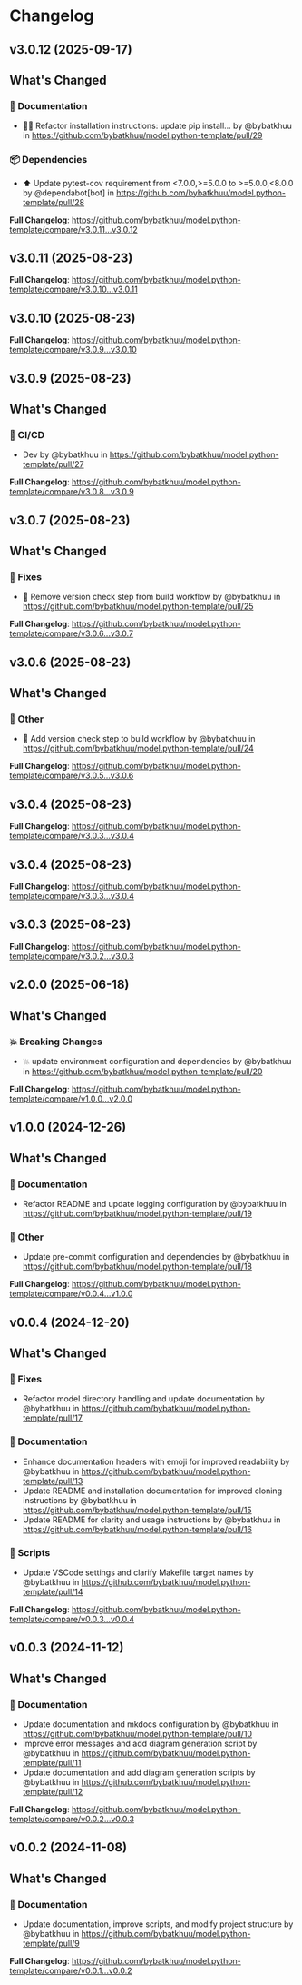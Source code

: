 # Changelog

## v3.0.12 (2025-09-17)

<!-- Release notes generated using configuration in .github/release.yml at v3.0.12 -->

## What's Changed
### 📝 Documentation
* :technologist: Refactor installation instructions: update pip install… by @bybatkhuu in https://github.com/bybatkhuu/model.python-template/pull/29
### 📦 Dependencies
* ⬆️ Update pytest-cov requirement from <7.0.0,>=5.0.0 to >=5.0.0,<8.0.0 by @dependabot[bot] in https://github.com/bybatkhuu/model.python-template/pull/28


**Full Changelog**: https://github.com/bybatkhuu/model.python-template/compare/v3.0.11...v3.0.12

## v3.0.11 (2025-08-23)

<!-- Release notes generated using configuration in .github/release.yml at v3.0.11 -->



**Full Changelog**: https://github.com/bybatkhuu/model.python-template/compare/v3.0.10...v3.0.11

## v3.0.10 (2025-08-23)

<!-- Release notes generated using configuration in .github/release.yml at v3.0.10 -->



**Full Changelog**: https://github.com/bybatkhuu/model.python-template/compare/v3.0.9...v3.0.10

## v3.0.9 (2025-08-23)

<!-- Release notes generated using configuration in .github/release.yml at v3.0.9 -->

## What's Changed
### 👷 CI/CD
* Dev by @bybatkhuu in https://github.com/bybatkhuu/model.python-template/pull/27


**Full Changelog**: https://github.com/bybatkhuu/model.python-template/compare/v3.0.8...v3.0.9

## v3.0.7 (2025-08-23)

<!-- Release notes generated using configuration in .github/release.yml at v3.0.7 -->

## What's Changed
### 🐛 Fixes
* :broom: Remove version check step from build workflow by @bybatkhuu in https://github.com/bybatkhuu/model.python-template/pull/25


**Full Changelog**: https://github.com/bybatkhuu/model.python-template/compare/v3.0.6...v3.0.7

## v3.0.6 (2025-08-23)

<!-- Release notes generated using configuration in .github/release.yml at v3.0.6 -->

## What's Changed
### 💬 Other
* :green_heart: Add version check step to build workflow by @bybatkhuu in https://github.com/bybatkhuu/model.python-template/pull/24


**Full Changelog**: https://github.com/bybatkhuu/model.python-template/compare/v3.0.5...v3.0.6

## v3.0.4 (2025-08-23)

<!-- Release notes generated using configuration in .github/release.yml at v3.0.4 -->



**Full Changelog**: https://github.com/bybatkhuu/model.python-template/compare/v3.0.3...v3.0.4

## v3.0.4 (2025-08-23)

<!-- Release notes generated using configuration in .github/release.yml at v3.0.4 -->



**Full Changelog**: https://github.com/bybatkhuu/model.python-template/compare/v3.0.3...v3.0.4

## v3.0.3 (2025-08-23)

<!-- Release notes generated using configuration in .github/release.yml at v3.0.3 -->



**Full Changelog**: https://github.com/bybatkhuu/model.python-template/compare/v3.0.2...v3.0.3

## v2.0.0 (2025-06-18)

<!-- Release notes generated using configuration in .github/release.yml at v2.0.0 -->

## What's Changed
### 💥 Breaking Changes
* :boom: update environment configuration and dependencies by @bybatkhuu in https://github.com/bybatkhuu/model.python-template/pull/20


**Full Changelog**: https://github.com/bybatkhuu/model.python-template/compare/v1.0.0...v2.0.0

## v1.0.0 (2024-12-26)

<!-- Release notes generated using configuration in .github/release.yml at v1.0.0 -->

## What's Changed
### 📝 Documentation
* Refactor README and update logging configuration by @bybatkhuu in https://github.com/bybatkhuu/model.python-template/pull/19
### 💬 Other
* Update pre-commit configuration and dependencies by @bybatkhuu in https://github.com/bybatkhuu/model.python-template/pull/18


**Full Changelog**: https://github.com/bybatkhuu/model.python-template/compare/v0.0.4...v1.0.0

## v0.0.4 (2024-12-20)

<!-- Release notes generated using configuration in .github/release.yml at v0.0.4 -->

## What's Changed
### 🐛 Fixes
* Refactor model directory handling and update documentation by @bybatkhuu in https://github.com/bybatkhuu/model.python-template/pull/17
### 📝 Documentation
* Enhance documentation headers with emoji for improved readability by @bybatkhuu in https://github.com/bybatkhuu/model.python-template/pull/13
* Update README and installation documentation for improved cloning instructions by @bybatkhuu in https://github.com/bybatkhuu/model.python-template/pull/15
* Update README for clarity and usage instructions by @bybatkhuu in https://github.com/bybatkhuu/model.python-template/pull/16
### 🔨 Scripts
* Update VSCode settings and clarify Makefile target names by @bybatkhuu in https://github.com/bybatkhuu/model.python-template/pull/14


**Full Changelog**: https://github.com/bybatkhuu/model.python-template/compare/v0.0.3...v0.0.4

## v0.0.3 (2024-11-12)

<!-- Release notes generated using configuration in .github/release.yml at v0.0.3 -->

## What's Changed
### 📝 Documentation
* Update documentation and mkdocs configuration by @bybatkhuu in https://github.com/bybatkhuu/model.python-template/pull/10
* Improve error messages and add diagram generation script by @bybatkhuu in https://github.com/bybatkhuu/model.python-template/pull/11
* Update documentation and add diagram generation scripts by @bybatkhuu in https://github.com/bybatkhuu/model.python-template/pull/12


**Full Changelog**: https://github.com/bybatkhuu/model.python-template/compare/v0.0.2...v0.0.3

## v0.0.2 (2024-11-08)

<!-- Release notes generated using configuration in .github/release.yml at v0.0.2 -->

## What's Changed
### 📝 Documentation
* Update documentation, improve scripts, and modify project structure by @bybatkhuu in https://github.com/bybatkhuu/model.python-template/pull/9


**Full Changelog**: https://github.com/bybatkhuu/model.python-template/compare/v0.0.1...v0.0.2
